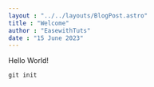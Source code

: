 ```yaml
---
layout : "../../layouts/BlogPost.astro"
title : "Welcome"
author : "EasewithTuts"
date : "15 June 2023"
---
```

Hello World!

```
git init
```

